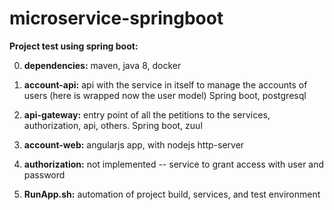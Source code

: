 # microservice-springboot
**Project test using spring boot:**

0. **dependencies:** maven, java 8, docker

1. **account-api:** api with the service in itself to manage the accounts of users (here is wrapped now the user model)
Spring boot, postgresql

2. **api-gateway:** entry point of all the petitions to the services, authorization, api, others.
Spring boot, zuul

3. **account-web:** angularjs app, with nodejs http-server

4. **authorization:** not implemented -- service to grant access with user and password 

5. **RunApp.sh:** automation of project build, services, and test environment
